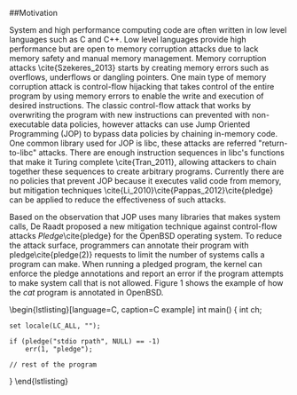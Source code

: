 ##Motivation

System and high performance computing code are often written in low level languages such as C and C++. Low level languages provide high performance but are open to memory corruption attacks due to lack memory safety and manual memory management. Memory corruption attacks \cite{Szekeres_2013} starts by creating memory errors such as overflows, underflows or dangling pointers. One main type of memory corruption attack is control-flow hijacking that takes control of the entire program by using memory errors to enable the write and execution of desired instructions. The classic control-flow attack that works by overwriting the program with new instructions can prevented with non-executable data policies, however attacks can use Jump Oriented Programming (JOP) to bypass data policies by chaining in-memory code. One common library used for JOP is libc, these attacks are referred "return-to-libc" attacks. There are enough instruction sequences in libc's functions that make it Turing complete \cite{Tran_2011}, allowing attackers to chain together these sequences to create arbitrary programs. Currently there are no policies that prevent JOP because it executes valid code from memory, but mitigation techniques \cite{Li_2010}\cite{Pappas_2012}\cite{pledge} can be applied to reduce the effectiveness of such attacks.

Based on the observation that JOP uses many libraries that makes system calls, De Raadt proposed a new mitigation technique against control-flow attacks _Pledge_\cite{pledge} for the OpenBSD operating system. To reduce the attack surface, programmers can annotate their program with pledge\cite{pledge(2)} requests to limit the number of systems calls a program can make. When running a pledged program, the kernel can enforce the pledge annotations and report an error if the program attempts to make system call that is not allowed. Figure 1 shows the example of how the _cat_ program is annotated in OpenBSD.

\begin{lstlisting}[language=C, caption=C example]
int main() {
    int ch;
    
    set locale(LC_ALL, "");
    
    if (pledge("stdio rpath", NULL) == -1)
        err(1, "pledge");
        
    // rest of the program
}
\end{lstlisting}